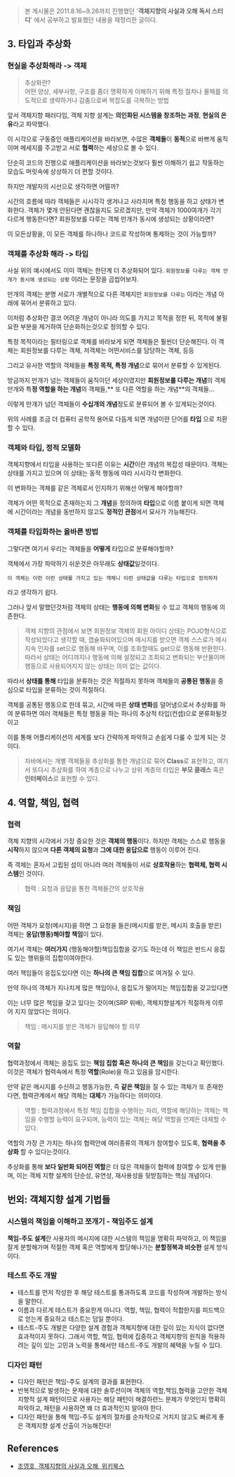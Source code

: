 > 본 게시물은 2011.8.16~9.26까지 진행했던 '**객체지향의 사실과 오해 독서 스터디**' 에서 공부하고 발표했던 내용을 재정리한 글이다.<br>

## 3. 타입과 추상화

###  현실을 추상화해라 -> 객체

>추상화란?<br>
> 어떤 양상, 세부사항, 구조를 좀더 명확하게 이해하기 위해 특정 절차나 물체를 의도적으로 생략하거나 감춤으로써 복잡도를 극복하는 방법

앞서 객체지향 패러다임, 객체 지향 설계는 **의인화된 시스템을 창조하는 과정**, **현실의 은유**라고 파악했다.

 이 시각으로 구동중인 애플리케이션을 바라보면,  수많은 **객체들**이 **동적**으로 바쁘게 움직이며 메세지를 주고받고  서로 **협력**하는 세상으로 볼 수 있다.

단순히 코드의 진행으로 애플리케이션을 바라보는것보다 훨씬 이해하기 쉽고 작동하는 모습도 머릿속에 상상하기 더 편할 것이다.

하지만 개발자의 시선으로 생각하면 어떨까?

시간의 흐름에 따라 객체들은 시시각각 생겨나고 사라지며 특정 행동을 하고 상태가 변화한다. 객체가 몇개 안된다면 괜찮을지도 모르겠지만, 만약 객체가 1000여개가 각기 다르게 행동한다면? 회원정보를 다루는 객체 만개가 동시에 생성되는 상황이라면?

이 모든상황을, 이 모든 객체를 하나하나 코드로 작성하며 통제하는 것이 가능할까?

### 객체를 추상화 해라 -> 타입 

사실 위의 예시에서도 이미 객체는 한단계 더 추상화되어 있다. `회원정보를 다루는 객체 만개가 동시에 생성되는 상황` 이라는 문장을 곱씹어보자.

만개의 객체는 분명 서로가 개별적으로 다른 객체지만 `회원정보를 다루는` 이라는 개념 아래에 묶어서 분류하고 있다.

이처럼 추상화란 결코 어려운 개념이 아니라 의도를 가지고 목적을 정한 뒤, 목적에 불필요한 부분을 제거하여 단순화하는것으로 정의할 수 있다.

특정 목적이라는 필터링으로 객체를 바라보게 되면 객체들은 훨씬더 단순해진다. 이 객체는 회원정보를 다루는 객체, 저객체는 어떤서비스를 담당하는 객체, 등등

그리고 유사한 역할의 객체들을 **특정 목적, 특정 개념**으로 묶어서 분류할 수 있게된다.

방금까지 만개가 넘는 객체들이 움직이던 세상이였지만 **회원정보를 다루는 개념**의 객체 만개와 특**정 역할을 하는 개념**의 객체들,** 또 다른 역할을 하는 개념**의 객체들...

 이렇게 만개가 넘던 객체들이 **수십개의 개념**정도로 분류되어 볼 수 있게되는것이다.

위의 사례를 조금 더 컴퓨터 공학적 용어로 다듬게 되면 개념이란 단어를  **타입** 으로 치환할 수 있다.

### 객체와 타입, 정적 모델화

객체지향에서 타입을 사용하는 또다른 이유는 **시간**이란 개념의 복잡성 때문이다. 객체는 상태를 가지고 있으며 이 상태는 동적 행동에 따라 시시각각 변화한다. 

이 변화하는 객체를 같은 객체로서 인지하기 위해선 어떻게 해야할까?

객체가 어떤 목적으로 존재하는지 그 **개념**을 정의하여 **타입**으로 이름 붙이게 되면 객체에 시간이라는 개념을 동반하지 않고도 **정적인 관점**에서 묘사가 가능해진다.

### 객체를 타입화하는 올바른 방법

그렇다면 여기서 우리는 객체들을 **어떻게** 타입으로 분류해야할까? 

객체에서 가장 파악하기 쉬운것은 아무래도 **상태값**일것이다. 

`이 객체는 이런 이런 상태를 가지고 있는 객체니 이런 상태값을 다루는 타입으로 정의하자`

라고 생각하기 쉽다.

그러나 앞서 말했던것처럼 객체의 상태는 **행동에 의해 변화**될 수 있고 객체의 행동에 의존한다.

>객체 지향의 관점에서 보면 회원정보 객체의 회원 아이디 상태는 POJO형식으로 작성되었다고 생각할 때, 캡슐화되어있으며 메시지를 받으면 객체 스스로가 메시지속 인자를 set으로 행동해 바꾸며, 이를 조회할때도 get으로 행동해 반환한다. <br>따라서 상태는 어디까지나 행동에 의해 설정되고 조회되고 변화되는 부산물이며   행동으로 사용되어지지 않는 상태는 의미 없는 값이다.

  따라서 **상태를 통해** 타입을 분류하는 것은 적절하지 못하며 객체들의 **공통된 행동**을 중심으로 타입을 분류하는 것이 적절하다.

객체를 공통된 행동으로 한데 묶고, 시간에 따른 **상태 변화**를 덜어냄으로서 추상화를 하여 분류하면 여러 객체들은 특정 행동을 하는 하나의 추상적 타입(컨셉)으로 분류화될것이고 

이를 통해 어플리케이션의 세계를 보다 간략하게 파악하고 손쉽게 다룰 수 있게 되는 것이다.


> 자바에서는 개별 객체들을 추상화를 통한 개념으로 묶어 **Class**로 표현하고, 여기서 또다시 추상화를 하여 계층으로 나누고 상위 계층의 타입은 **부모 클래스** 혹은 **인터페이스**로 표현할 수 있다. <br>




## 4. 역할, 책임, 협력

### 협력

객체 지향의 시각에서 가장 중요한 것은 **객체의 행동**이다.
하지만 객체는 스스로 행동을 **시작**하지 않으며 **다른 객체의 요청**과 **그에 대한 응답으로** 행동이 이루어 진다.

즉 객체는 혼자서 고립된 섬이 아니라 여러 객체들이 서로 **상호작용**하는 **협력체, 협력 시스템**인 것이다.

>협력 : 요청과 응답을 통한 객체들간의 상호작용

### 책임

어떤 객체가 요청(메시지)을 하면 그 요청을 들은(메시지를 받은, 메시지 호출을 받은) 객체는 **응답(행동)해야할 책임**이 있다.

여기서 객체는 **여러가지** (행동해야할)책임집합을 갖기도 하는데 이 책임은 반드시 응집도 있는 행위들의 집합이여야한다.

여러 책임들이 응집도있다면 이는 **하나의 큰 책임 집합**으로 여겨질 수 있다.

만약 하나의 객체가 지나치게 많은 책임이나, 응집도가 떨어지는 책임집합을 갖고있다면 

이는 너무 많은 책임을 갖고 있다는 것이며(SRP 위배), 객체지향설계가 적절하게 이루어 지지 않았다는 의미다.

> 책임 : 메시지를 받은 객체가 응답해야 할 의무

### 역할

협력과정에서 객체는 응집도 있는 **책임 집합 혹은 하나의 큰 책임**을 갖는다고 확인했다. 이것은 객체가 협력속에서 특정 **역할**(Role)을 하고 있음을 암시한다.

만약 같은 메시지를 수신하고 행동가능한, 즉 **같은 책임**을 질 수 있는 객체가 또 존재한다면, 협력관계에서 해당 객체는 **대체**가 가능하다는 의미이다. 

> 역할 : 협력과정에서 특정 책임 집합을 수행하는 자리, 역할에 해당하는 객체는 책임을 수행할 능력이 요구되며, 능력이 있는 객체는 해당 역할을 언제든 대체할 수 있다.

역할의 가장 큰 가치는 하나의 협력안에 여러종류의 객체가 참여할수 있도록, **협력을 추상화** 할 수 있다는것이다.

추상화를 통해 **보다 일반화 되어진 역할**은 더 많은 객체들이 협력에 참여할 수 있게 만들며, 이는 객체 지향 설계의 단순성, 유연성, 재사용성을 뒷받침하는 핵심 개념이다.


## 번외: 객체지향 설계 기법들

### 시스템의 책임을 이해하고 쪼개기 - 책임주도 설계

**책임-주도 설계**란 사용자의 메시지에 대한 시스템의 책임을 명확히 파악하고, 이 책임을 잘게 분할해가며 적절한 객체 혹은 역할에게 할당해나가는 **분할정복과 비슷한** 설계 방식이다.

### 테스트 주도 개발

- 테스트를 먼저 작성한 후 해당 테스트를 통과하도록 코드를 작성하며 개발하는 방식을 말한다.
- 이름과 다르게 테스트가 중요한게 아니다. 역할, 책임, 협력이 적합한지를 피드백으로 얻는게 중요하고 테스트는 덤일 뿐이다.
- 테스트-주도 개발은 다양한 설계 경험과 객체지향에 대한 깊이 있는 지식이 없다면 효과적이지 못하다. 그래서 역할, 책임, 협력에 집중하고 객체지향의 원칙을 적용하려는 깊이 있는 고민과 노력을 통해서만 테스트-주도 개발의 혜택을 누릴 수 있다.

### 디자인 패턴

- 디자인 패턴은 책임-주도 설계의 결과를 표현한다.
- 반복적으로 발생하는 문제에 대한 솔루션이며 객체의 역할,책임,협력을 고안한 객체 지향적 설계 패턴이므로 사용자는 해당 패턴이 해결하련느 문제가 무엇인지 명확히 파악하고, 패턴을 사용하면 왜 더 효과적인지 알아야 한다.
- 디자인 패턴을 통해 책임-주도 설계의 절차를 순차적으로 거치지 않고도 빠르게 좋은 객체지향 설계 산출이 가능해진다!

## References
- [조영호, 객체지향의 사실과 오해, 위키북스](http://www.kyobobook.co.kr/product/detailViewKor.laf?ejkGb=KOR&mallGb=KOR&barcode=9788998139766&orderClick=LEA&Kc=)